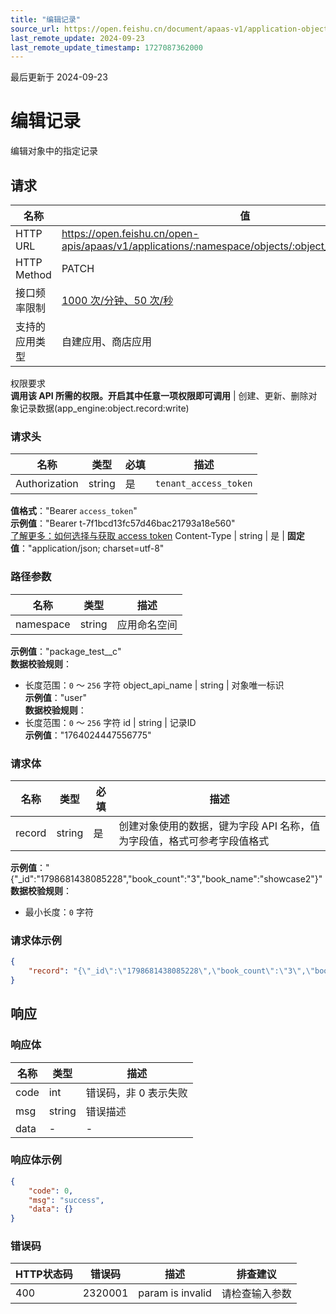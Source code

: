 ```yaml
---
title: "编辑记录"
source_url: https://open.feishu.cn/document/apaas-v1/application-object-record/patch
last_remote_update: 2024-09-23
last_remote_update_timestamp: 1727087362000
---
```

最后更新于 2024-09-23

# 编辑记录

编辑对象中的指定记录

## 请求
名称 | 值
---|---
HTTP URL | https://open.feishu.cn/open-apis/apaas/v1/applications/:namespace/objects/:object_api_name/records/:id
HTTP Method | PATCH
接口频率限制 | [1000 次/分钟、50 次/秒](https://open.feishu.cn/document/ukTMukTMukTM/uUzN04SN3QjL1cDN)
支持的应用类型 | 自建应用、商店应用
权限要求  
            **调用该 API 所需的权限。开启其中任意一项权限即可调用** | 创建、更新、删除对象记录数据(app_engine:object.record:write)

### 请求头

名称 | 类型 | 必填 | 描述
--- | --- | --- | ---
Authorization | string | 是 | `tenant_access_token`  
**值格式**："Bearer `access_token`"  
**示例值**："Bearer t-7f1bcd13fc57d46bac21793a18e560"  
[了解更多：如何选择与获取 access token](https://open.feishu.cn/document/uAjLw4CM/ugTN1YjL4UTN24CO1UjN/trouble-shooting/how-to-choose-which-type-of-token-to-use)
Content-Type | string | 是 | **固定值**："application/json; charset=utf-8"

### 路径参数

名称 | 类型 | 描述
--- | --- | ---
namespace | string | 应用命名空间  
**示例值**："package_test__c"  
**数据校验规则**：  
- 长度范围：`0` ～ `256` 字符
object_api_name | string | 对象唯一标识  
**示例值**："user"  
**数据校验规则**：  
- 长度范围：`0` ～ `256` 字符
id | string | 记录ID  
**示例值**："1764024447556775"

### 请求体

名称 | 类型 | 必填 | 描述
--- | --- | --- | ---
record | string | 是 | 创建对象使用的数据，键为字段 API 名称，值为字段值，格式可参考字段值格式  
**示例值**："{\"_id\":\"1798681438085228\",\"book_count\":\"3\",\"book_name\":\"showcase2\"}"  
**数据校验规则**：  
- 最小长度：`0` 字符

### 请求体示例
```json
{
    "record": "{\"_id\":\"1798681438085228\",\"book_count\":\"3\",\"book_name\":\"showcase2\"}"
}
```

## 响应

### 响应体

名称 | 类型 | 描述
--- | --- | ---
code | int | 错误码，非 0 表示失败
msg | string | 错误描述
data | \- | \-

### 响应体示例
```json
{
    "code": 0,
    "msg": "success",
    "data": {}
}
```

### 错误码

HTTP状态码 | 错误码 | 描述 | 排查建议
--- | --- | --- | ---
400 | 2320001 | param is invalid | 请检查输入参数
